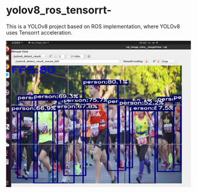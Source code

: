 # yolov8_ros_tensorrt-
This is a YOLOv8 project based on ROS implementation, where YOLOv8 uses Tensorrt acceleration.

<img src="https://github.com/af-doom/yolov8_ros_tensorrt-/blob/main/1.jpg" width="600" height="400" alt="yolov8"/><br/>

 



